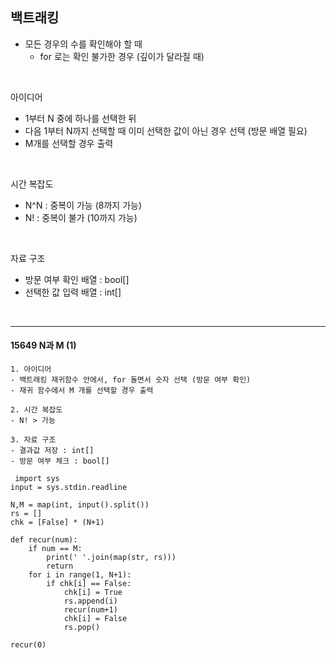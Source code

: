 ## 백트래킹

- 모든 경우의 수를 확인해야 할 때
  - for 로는 확인 불가한 경우 (깊이가 달라질 때)

<br>

아이디어
- 1부터 N 중에 하나를 선택한 뒤
- 다음 1부터 N까지 선택할 때 이미 선택한 값이 아닌 경우 선택 (방문 배열 필요)
- M개를 선택할 경우 출력

<br>

시간 복잡도
- N^N : 중복이 가능 (8까지 가능)
- N! : 중복이 불가 (10까지 가능)

<br>

자료 구조
- 방문 여부 확인 배열 : bool[]
- 선택한 값 입력 배열 : int[]

<br>

---

#### 15649 N과 M (1)
```text
1. 아이디어
- 백트래킹 재귀함수 안에서, for 돌면서 숫자 선택 (방문 여부 확인)
- 재귀 함수에서 M 개를 선택할 경우 출력

2. 시간 복잡도
- N! > 가능

3. 자료 구조
- 결과값 저장 : int[]
- 방문 여부 체크 : bool[]
```
```text
 import sys
input = sys.stdin.readline

N,M = map(int, input().split())
rs = []
chk = [False] * (N+1)

def recur(num):
    if num == M:
        print(' '.join(map(str, rs)))
        return
    for i in range(1, N+1):
        if chk[i] == False:
            chk[i] = True
            rs.append(i)
            recur(num+1)
            chk[i] = False
            rs.pop()

recur(0)
```